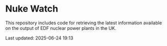 # Nuke Watch

This repository includes code for retrieving the latest information available on the output of EDF nuclear power plants in the UK.

Last updated: 2025-06-24 19:13